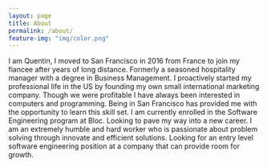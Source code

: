 ```yaml
---
layout: page
title: About
permalink: /about/
feature-img: "img/color.png"
---
```


I am Quentin, I moved to San Francisco in 2016 from France to join my fiancee after years of long distance. Formerly a seasoned hospitality manager with a degree in Business Management. I proactively started my professional life in the US by founding my own small international marketing company. Though we were profitable I have always been interested in computers and programming. Being in San Francisco has provided me with the opportunity to learn this skill set. I am currently enrolled in the Software Engineering program at Bloc. Looking to pave my way into a new career. I am an extremely humble and hard worker who is passionate about problem solving through innovate and efficient solutions. Looking for an entry level software engineering position at a company that can provide room for growth.
